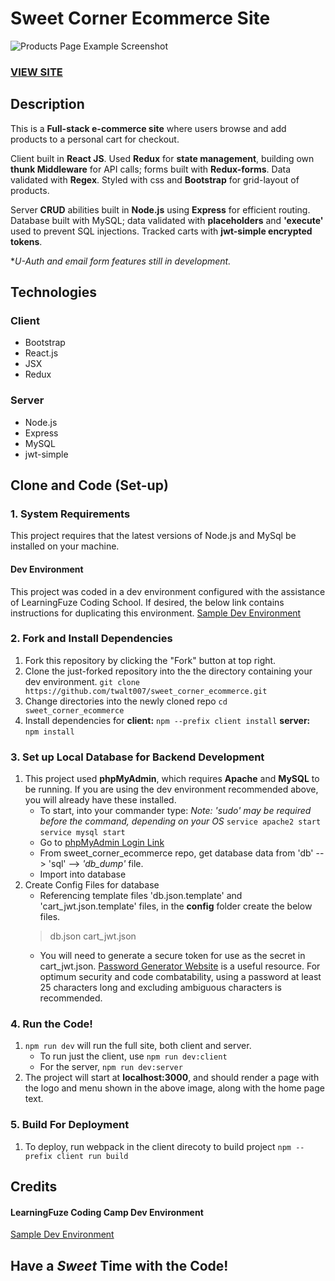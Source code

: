 # Sweet Corner Ecommerce Site
![Products Page Example Screenshot](https://github.com/twalt007/sweet_corner_ecommerce/blob/master/client/dist/assets/images/sweet_corner.JPG "Sweet Corner Products Page")
### <a href="http://sweet-corner.twalt007.com/">VIEW SITE</a> 

## Description
This is a **Full-stack e-commerce site** where users browse and add products to a personal cart for checkout. 

Client built in **React JS**. Used **Redux** for **state management**, building own **thunk Middleware** for API calls; forms built with **Redux-forms**. Data validated with **Regex**. Styled with css and **Bootstrap** for grid-layout of products. 

Server **CRUD** abilities built in **Node.js** using **Express** for efficient routing. Database built with MySQL; data validated with **placeholders** and **'execute'** used to prevent SQL injections. Tracked carts with **jwt-simple encrypted tokens**. 

**U-Auth and email form features still in development.*


## Technologies
### Client
+ Bootstrap
+ React.js
+ JSX
+ Redux

### Server
+ Node.js
+ Express
+ MySQL
+ jwt-simple

## Clone and Code (Set-up)
### 1. System Requirements
This project requires that the latest versions of Node.js and MySql be installed on your machine.
#### Dev Environment
This project was coded in a dev environment configured with the assistance of LearningFuze Coding School.  If desired, the below link contains instructions for duplicating this environment. 
[Sample Dev Environment](https://github.com/twalt007/lfz-dev "LearningFuze Coding School - Dev Environment")

### 2. Fork and Install Dependencies
1. Fork this repository by clicking the "Fork" button at top right.
2. Clone the just-forked repository into the the directory containing your dev environment.
`git clone https://github.com/twalt007/sweet_corner_ecommerce.git`
3. Change directories into the newly cloned repo
`cd sweet_corner_ecommerce`
4. Install dependencies for 
**client:** `npm --prefix client install`
**server:** `npm install`

### 3. Set up Local Database for Backend Development
1. This project used **phpMyAdmin**, which requires **Apache** and **MySQL** to be running. If you are using the dev environment recommended above, you will already have these installed. 
    - To start, into your commander type:
       *Note: 'sudo' may be required before the command, depending on your OS* 
       `service apache2 start` 
       `service mysql start` 
     - Go to [phpMyAdmin Login Link](http://localhost/phpmyadmin/ "PhpMyAdmin Login Page")
     - From sweet_corner_ecommerce repo, get database data from 'db' --> 'sql' --> *'db_dump'* file.
     - Import into database
2. Create Config Files for database
     - Referencing template files 'db.json.template' and 'cart_jwt.json.template' files, in the **config** folder create the below files.
     > db.json
     > cart_jwt.json
     - You will need to generate a secure token for use as the secret in cart_jwt.json. [Password Generator Website](https://passwordsgenerator.net/ "Secure Password Generator Website") is a useful resource.  For optimum security and code combatability, using a password at least 25 characters long and excluding ambiguous characters is recommended.

### 4. Run the Code!
 1. `npm run dev` will run the full site, both client and server.
     - To run just the client, use `npm run dev:client`
     - For the server, `npm run dev:server`
 2. The project will start at **localhost:3000**, and should render a page with the logo and menu shown in the above image, along with the home page text. 

### 5. Build For Deployment
1. To deploy, run webpack in the client direcoty to build project
`npm --prefix client run build`

## Credits
#### LearningFuze Coding Camp Dev Environment
[Sample Dev Environment](https://github.com/twalt007/lfz-dev "LearningFuze Coding School - Dev Environment")

## Have a *Sweet* Time with the Code!
